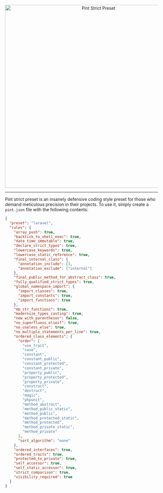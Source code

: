 <p align="center">
    <img src="https://raw.githubusercontent.com/nunomaduro/pint-strict-preset/main/art/banner.png" width="600" alt="Pint Strict Preset">
</p>

------

Pint strict preset is an insanely defensive coding style preset for those who demand meticulous precision in their projects. To use it, simply create a `pint.json` file with the following contents:

```json
{
  "preset": "laravel",
  "rules": {
    "array_push": true,
    "backtick_to_shell_exec": true,
    "date_time_immutable": true,
    "declare_strict_types": true,
    "lowercase_keywords": true,
    "lowercase_static_reference": true,
    "final_internal_class": {
      "annotation_include": [],
      "annotation_exclude": ["internal"]
    },
    "final_public_method_for_abstract_class": true,
    "fully_qualified_strict_types": true,
    "global_namespace_import": {
      "import_classes": true,
      "import_constants": true,
      "import_functions": true
    },
    "mb_str_functions": true,
    "modernize_types_casting": true,
    "new_with_parentheses": false,
    "no_superfluous_elseif": true,
    "no_useless_else": true,
    "no_multiple_statements_per_line": true,
    "ordered_class_elements": {
      "order": [
        "use_trait",
        "case",
        "constant",
        "constant_public",
        "constant_protected",
        "constant_private",
        "property_public",
        "property_protected",
        "property_private",
        "construct",
        "destruct",
        "magic",
        "phpunit",
        "method_abstract",
        "method_public_static",
        "method_public",
        "method_protected_static",
        "method_protected",
        "method_private_static",
        "method_private"
      ],
      "sort_algorithm": "none"
    },
    "ordered_interfaces": true,
    "ordered_traits": true,
    "protected_to_private": true,
    "self_accessor": true,
    "self_static_accessor": true,
    "strict_comparison": true,
    "visibility_required": true
  }
}
```
